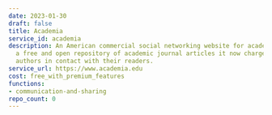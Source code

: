 ```yaml
---
date: 2023-01-30
draft: false
title: Academia
service_id: academia
description: An American commercial social networking website for academics. Originally
  a free and open repository of academic journal articles it now charges fees to put
  authors in contact with their readers.
service_url: https://www.academia.edu
cost: free_with_premium_features
functions:
- communication-and-sharing
repo_count: 0
---
```



